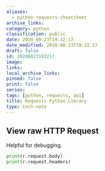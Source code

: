 ```yaml
---
aliases:
  - python-requests-cheatsheet
archive_links: 
category: python
classification: public
date: 2020-08-23T19:32:17
date_modified: 2020-08-23T19:32:17
draft: false
id: 20200823193217
image: 
links: 
local_archive_links: 
pinned: false
print: false
series: 
tags: [python, requests, api]
title: Requests Python Library
type: tech-note
---
```


## View raw HTTP Request

Helpful for debugging.

```py
print(r.request.body)
print(r.request.headers)
```